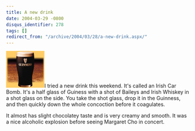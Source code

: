 ```yaml
---
title: A new drink
date: 2004-03-29 -0800
disqus_identifier: 278
tags: []
redirect_from: "/archive/2004/03/28/a-new-drink.aspx/"
---
```


![](/images/Guinness.jpg)I tried a new drink this weekend. It's called
an Irish Car Bomb. It's a half glass of Guiness with a shot of Baileys
and Irish Whiskey in a shot glass on the side. You take the shot glass,
drop it in the Guinness, and then quickly down the whole concoction
before it coagulates.

It almost has slight chocolatey taste and is very creamy and smooth. It
was a nice alcoholic explosion before seeing Margaret Cho in concert.

